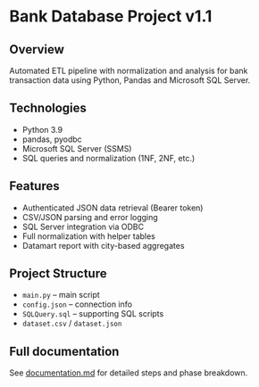 # Bank Database Project v1.1

## Overview
Automated ETL pipeline with normalization and analysis for bank transaction data using Python, Pandas and Microsoft SQL Server.

## Technologies
- Python 3.9
- pandas, pyodbc
- Microsoft SQL Server (SSMS)
- SQL queries and normalization (1NF, 2NF, etc.)

## Features
- Authenticated JSON data retrieval (Bearer token)
- CSV/JSON parsing and error logging
- SQL Server integration via ODBC
- Full normalization with helper tables
- Datamart report with city-based aggregates

## Project Structure
- `main.py` – main script
- `config.json` – connection info
- `SQLQuery.sql` – supporting SQL scripts
- `dataset.csv` / `dataset.json`

## Full documentation
See [documentation.md](docs/Documentation.md) for detailed steps and phase breakdown.

